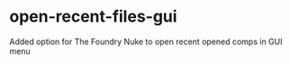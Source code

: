 # open-recent-files-gui
 Added option for The Foundry Nuke to open recent opened comps in GUI menu

 
